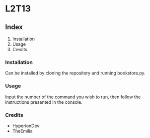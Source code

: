# L2T13

## Index

1. Installation
2. Usage
3. Credits

### Installation

Can be installed by cloning the repository and running bookstore.py.

### Usage

Input the number of the command you wish to run, then follow the instructions presented in the console.

### Credits

- HyperionDev
- TheEmilia

